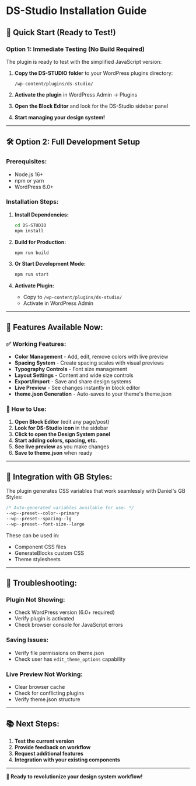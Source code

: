 # DS-Studio Installation Guide

## 🚀 **Quick Start (Ready to Test!)**

### **Option 1: Immediate Testing (No Build Required)**
The plugin is ready to test with the simplified JavaScript version:

1. **Copy the DS-STUDIO folder** to your WordPress plugins directory:
   ```
   /wp-content/plugins/ds-studio/
   ```

2. **Activate the plugin** in WordPress Admin → Plugins

3. **Open the Block Editor** and look for the DS-Studio sidebar panel

4. **Start managing your design system!**

---

## 🛠 **Option 2: Full Development Setup**

### **Prerequisites:**
- Node.js 16+ 
- npm or yarn
- WordPress 6.0+

### **Installation Steps:**

1. **Install Dependencies:**
   ```bash
   cd DS-STUDIO
   npm install
   ```

2. **Build for Production:**
   ```bash
   npm run build
   ```

3. **Or Start Development Mode:**
   ```bash
   npm run start
   ```

4. **Activate Plugin:**
   - Copy to `/wp-content/plugins/ds-studio/`
   - Activate in WordPress Admin

---

## 🎯 **Features Available Now:**

### **✅ Working Features:**
- **Color Management** - Add, edit, remove colors with live preview
- **Spacing System** - Create spacing scales with visual previews
- **Typography Controls** - Font size management
- **Layout Settings** - Content and wide size controls
- **Export/Import** - Save and share design systems
- **Live Preview** - See changes instantly in block editor
- **theme.json Generation** - Auto-saves to your theme's theme.json

### **🎨 How to Use:**

1. **Open Block Editor** (edit any page/post)
2. **Look for DS-Studio icon** in the sidebar
3. **Click to open the Design System panel**
4. **Start adding colors, spacing, etc.**
5. **See live preview** as you make changes
6. **Save to theme.json** when ready

---

## 🔧 **Integration with GB Styles:**

The plugin generates CSS variables that work seamlessly with Daniel's GB Styles:

```css
/* Auto-generated variables available for use: */
--wp--preset--color--primary
--wp--preset--spacing--lg
--wp--preset--font-size--large
```

These can be used in:
- Component CSS files
- GenerateBlocks custom CSS
- Theme stylesheets

---

## 🐛 **Troubleshooting:**

### **Plugin Not Showing:**
- Check WordPress version (6.0+ required)
- Verify plugin is activated
- Check browser console for JavaScript errors

### **Saving Issues:**
- Verify file permissions on theme.json
- Check user has `edit_theme_options` capability

### **Live Preview Not Working:**
- Clear browser cache
- Check for conflicting plugins
- Verify theme.json structure

---

## 📚 **Next Steps:**

1. **Test the current version**
2. **Provide feedback on workflow**
3. **Request additional features**
4. **Integration with your existing components**

---

**🎉 Ready to revolutionize your design system workflow!**
